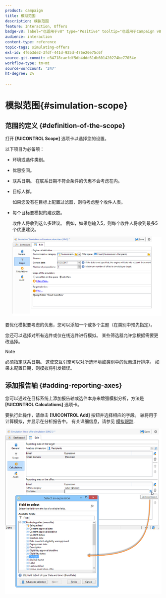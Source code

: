```yaml
---
product: campaign
title: 模拟范围
description: 模拟范围
feature: Interaction, Offers
badge-v8: label="也适用于v8" type="Positive" tooltip="也适用于Campaign v8"
audience: interaction
content-type: reference
topic-tags: simulating-offers
exl-id: 4f6b3de2-3fdf-441d-925d-476e20e75c6f
source-git-commit: e34718caefdf5db4ddd61db601420274be77054e
workflow-type: tm+mt
source-wordcount: '247'
ht-degree: 2%

---
```


# 模拟范围{#simulation-scope}



## 范围的定义 {#definition-of-the-scope}

打开 **[!UICONTROL Scope]** 选项卡以选择您的设置。

以下项目为必备项：

* 环境或选件类别。
* 优惠空间。
* 联系日期。 在联系日期不符合条件的优惠不会考虑在内。
* 目标人群。

  如果您没有在目标上配置过滤器，则将考虑整个收件人表。

* 每个目标要模拟的建议数。

  收件人将收到这么多建议。 例如，如果您输入5，则每个收件人将收到最多5个优惠建议。

  ![](assets/offer_simulation_009.png)

要优化模拟要考虑的优惠，您可以添加一个或多个主题（在类别中预先指定）。

您还可以选择对所有选件或仅在线选件进行模拟。 某些筛选器允许您根据需要更改选择。

>[!NOTE]
>
>必须指定联系日期。 这使交互引擎可以对所选环境或类别中的优惠进行排序。 如果未配置日期，则模拟将引发错误。

## 添加报告轴 {#adding-reporting-axes}

您可以通过在目标系统上添加报告轴或选件本身来增强模拟分析，方法是 **[!UICONTROL Calculations]** 选项卡。

要执行此操作，请单击 **[!UICONTROL Add]** 按钮并选择相应的字段。 轴将用于计算模拟，并显示在分析报告中。 有关详细信息，请参见 [模拟跟踪](../../interaction/using/simulation-tracking.md).

![](assets/offer_simulation_011.png)
